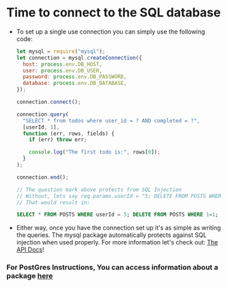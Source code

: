 # Time to connect to the SQL database

- To set up a single use connection you can simply use the following code:

  ```javascript
  let mysql = require("mysql");
  let connection = mysql.createConnection({
    host: process.env.DB_HOST,
    user: process.env.DB_USER,
    password: process.env.DB_PASSWORD,
    database: process.env.DB_DATABASE,
  });

  connection.connect();

  connection.query(
    "SELECT * from todos where user_id = ? AND completed = ?",
    [userId, 1],
    function (err, rows, fields) {
      if (err) throw err;

      console.log("The first todo is:", rows[0]);
    }
  );

  connection.end();

  // The question mark above protects from SQL Injection
  // Without, lets say req.params.userId = "5; DELETE FROM POSTS WHERE 1=1;"
  // That would result in:
  ```

  ```SQL
  SELECT * FROM POSTS WHERE userId = 5; DELETE FROM POSTS WHERE 1=1;
  ```

- Either way, once you have the connection set up it's as simple as writing the queries. The mysql package automatically protects against SQL injection when used properly. For more information let's check out: [The API Docs](https://github.com/mysqljs/mysql)!

### For PostGres Instructions, You can access information about a package [here](https://node-postgres.com/)

